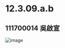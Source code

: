 # 12.3.09.a.b
## 111700014 吳啟宣

![image](https://github.com/HWTeng-Course/202402-Statistics/assets/162362263/68282119-45bb-4397-ae07-60f1665ad166)
